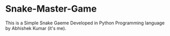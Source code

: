 # Snake-Master-Game
This is a Simple Snake Gaeme Developed in Python Programming language by Abhishek Kumar (it's me). 
